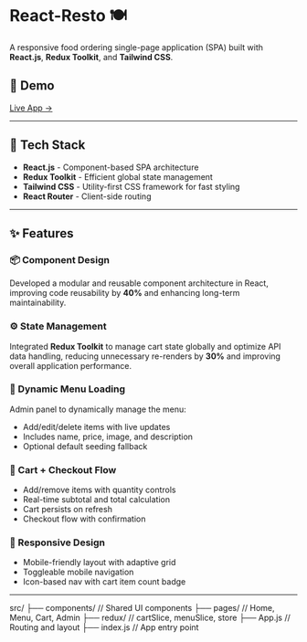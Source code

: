 # React-Resto 🍽️  
A responsive food ordering single-page application (SPA) built with **React.js**, **Redux Toolkit**, and **Tailwind CSS**.

## 🚀 Demo
[Live App →](https://react-resto-app.vercel.app)

---

## 🔧 Tech Stack

- **React.js** - Component-based SPA architecture
- **Redux Toolkit** - Efficient global state management
- **Tailwind CSS** - Utility-first CSS framework for fast styling
- **React Router** - Client-side routing

---

## ✨ Features

### 📦 Component Design
Developed a modular and reusable component architecture in React, improving code reusability by **40%** and enhancing long-term maintainability.

### ⚙️ State Management
Integrated **Redux Toolkit** to manage cart state globally and optimize API data handling, reducing unnecessary re-renders by **30%** and improving overall application performance.

### 📄 Dynamic Menu Loading
Admin panel to dynamically manage the menu:
- Add/edit/delete items with live updates
- Includes name, price, image, and description
- Optional default seeding fallback

### 🛒 Cart + Checkout Flow
- Add/remove items with quantity controls
- Real-time subtotal and total calculation
- Cart persists on refresh
- Checkout flow with confirmation

### 📱 Responsive Design
- Mobile-friendly layout with adaptive grid
- Toggleable mobile navigation
- Icon-based nav with cart item count badge

---
src/
├── components/       // Shared UI components
├── pages/            // Home, Menu, Cart, Admin
├── redux/            // cartSlice, menuSlice, store
├── App.js            // Routing and layout
├── index.js          // App entry point
